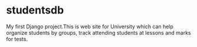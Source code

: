 # studentsdb
My first Django project.This is web site for University which can help organize students by groups, track attending students at lessons and marks for tests.
